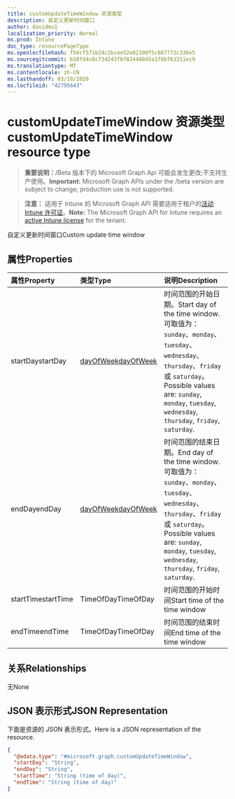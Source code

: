 ```yaml
---
title: customUpdateTimeWindow 资源类型
description: 自定义更新时间窗口
author: davidmu1
localization_priority: Normal
ms.prod: Intune
doc_type: resourcePageType
ms.openlocfilehash: f56cf571b24c2bcee52e82100f5c087772c336e5
ms.sourcegitcommit: b38fd4c8c734243f6f82448045a1f6bf63311ec9
ms.translationtype: MT
ms.contentlocale: zh-CN
ms.lasthandoff: 03/18/2020
ms.locfileid: "42795643"
---
```

# <a name="customupdatetimewindow-resource-type"></a><span data-ttu-id="2a20e-103">customUpdateTimeWindow 资源类型</span><span class="sxs-lookup"><span data-stu-id="2a20e-103">customUpdateTimeWindow resource type</span></span>

> <span data-ttu-id="2a20e-104">**重要说明：**/Beta 版本下的 Microsoft Graph Api 可能会发生更改;不支持生产使用。</span><span class="sxs-lookup"><span data-stu-id="2a20e-104">**Important:** Microsoft Graph APIs under the /beta version are subject to change; production use is not supported.</span></span>

> <span data-ttu-id="2a20e-105">**注意：** 适用于 Intune 的 Microsoft Graph API 需要适用于租户的[活动 Intune 许可证](https://go.microsoft.com/fwlink/?linkid=839381)。</span><span class="sxs-lookup"><span data-stu-id="2a20e-105">**Note:** The Microsoft Graph API for Intune requires an [active Intune license](https://go.microsoft.com/fwlink/?linkid=839381) for the tenant.</span></span>

<span data-ttu-id="2a20e-106">自定义更新时间窗口</span><span class="sxs-lookup"><span data-stu-id="2a20e-106">Custom update time window</span></span>

## <a name="properties"></a><span data-ttu-id="2a20e-107">属性</span><span class="sxs-lookup"><span data-stu-id="2a20e-107">Properties</span></span>
|<span data-ttu-id="2a20e-108">属性</span><span class="sxs-lookup"><span data-stu-id="2a20e-108">Property</span></span>|<span data-ttu-id="2a20e-109">类型</span><span class="sxs-lookup"><span data-stu-id="2a20e-109">Type</span></span>|<span data-ttu-id="2a20e-110">说明</span><span class="sxs-lookup"><span data-stu-id="2a20e-110">Description</span></span>|
|:---|:---|:---|
|<span data-ttu-id="2a20e-111">startDay</span><span class="sxs-lookup"><span data-stu-id="2a20e-111">startDay</span></span>|[<span data-ttu-id="2a20e-112">dayOfWeek</span><span class="sxs-lookup"><span data-stu-id="2a20e-112">dayOfWeek</span></span>](../resources/intune-deviceconfig-dayofweek.md)|<span data-ttu-id="2a20e-113">时间范围的开始日期。</span><span class="sxs-lookup"><span data-stu-id="2a20e-113">Start day of the time window.</span></span> <span data-ttu-id="2a20e-114">可取值为：`sunday`、`monday`、`tuesday`、`wednesday`、`thursday`、`friday` 或 `saturday`。</span><span class="sxs-lookup"><span data-stu-id="2a20e-114">Possible values are: `sunday`, `monday`, `tuesday`, `wednesday`, `thursday`, `friday`, `saturday`.</span></span>|
|<span data-ttu-id="2a20e-115">endDay</span><span class="sxs-lookup"><span data-stu-id="2a20e-115">endDay</span></span>|[<span data-ttu-id="2a20e-116">dayOfWeek</span><span class="sxs-lookup"><span data-stu-id="2a20e-116">dayOfWeek</span></span>](../resources/intune-deviceconfig-dayofweek.md)|<span data-ttu-id="2a20e-117">时间范围的结束日期。</span><span class="sxs-lookup"><span data-stu-id="2a20e-117">End day of the time window.</span></span> <span data-ttu-id="2a20e-118">可取值为：`sunday`、`monday`、`tuesday`、`wednesday`、`thursday`、`friday` 或 `saturday`。</span><span class="sxs-lookup"><span data-stu-id="2a20e-118">Possible values are: `sunday`, `monday`, `tuesday`, `wednesday`, `thursday`, `friday`, `saturday`.</span></span>|
|<span data-ttu-id="2a20e-119">startTime</span><span class="sxs-lookup"><span data-stu-id="2a20e-119">startTime</span></span>|<span data-ttu-id="2a20e-120">TimeOfDay</span><span class="sxs-lookup"><span data-stu-id="2a20e-120">TimeOfDay</span></span>|<span data-ttu-id="2a20e-121">时间范围的开始时间</span><span class="sxs-lookup"><span data-stu-id="2a20e-121">Start time of the time window</span></span>|
|<span data-ttu-id="2a20e-122">endTime</span><span class="sxs-lookup"><span data-stu-id="2a20e-122">endTime</span></span>|<span data-ttu-id="2a20e-123">TimeOfDay</span><span class="sxs-lookup"><span data-stu-id="2a20e-123">TimeOfDay</span></span>|<span data-ttu-id="2a20e-124">时间范围的结束时间</span><span class="sxs-lookup"><span data-stu-id="2a20e-124">End time of the time window</span></span>|

## <a name="relationships"></a><span data-ttu-id="2a20e-125">关系</span><span class="sxs-lookup"><span data-stu-id="2a20e-125">Relationships</span></span>
<span data-ttu-id="2a20e-126">无</span><span class="sxs-lookup"><span data-stu-id="2a20e-126">None</span></span>

## <a name="json-representation"></a><span data-ttu-id="2a20e-127">JSON 表示形式</span><span class="sxs-lookup"><span data-stu-id="2a20e-127">JSON Representation</span></span>
<span data-ttu-id="2a20e-128">下面是资源的 JSON 表示形式。</span><span class="sxs-lookup"><span data-stu-id="2a20e-128">Here is a JSON representation of the resource.</span></span>
<!-- {
  "blockType": "resource",
  "@odata.type": "microsoft.graph.customUpdateTimeWindow"
}
-->
``` json
{
  "@odata.type": "#microsoft.graph.customUpdateTimeWindow",
  "startDay": "String",
  "endDay": "String",
  "startTime": "String (time of day)",
  "endTime": "String (time of day)"
}
```




